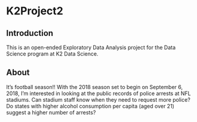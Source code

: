 # K2Project2

## Introduction

This is an open-ended Exploratory Data Analysis project for the Data Science program at K2 Data Science. 

## About

It’s football season!! With the 2018 season set to begin on September 6, 2018, I’m interested in looking at the public records of police arrests at NFL stadiums. Can stadium staff know when they need to request more police? Do states with higher alcohol consumption per capita (aged over 21) suggest a higher number of arrests?
